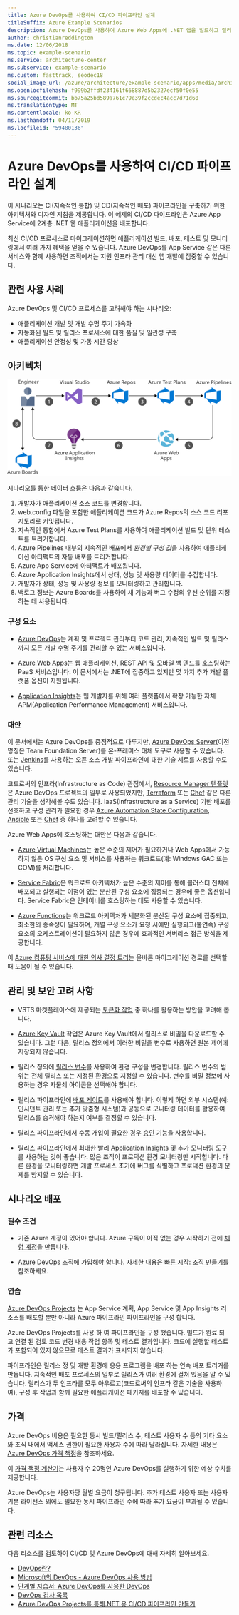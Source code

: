 ```yaml
---
title: Azure DevOps를 사용하여 CI/CD 파이프라인 설계
titleSuffix: Azure Example Scenarios
description: Azure DevOps를 사용하여 Azure Web Apps에 .NET 앱을 빌드하고 릴리스합니다.
author: christianreddington
ms.date: 12/06/2018
ms.topic: example-scenario
ms.service: architecture-center
ms.subservice: example-scenario
ms.custom: fasttrack, seodec18
social_image_url: /azure/architecture/example-scenario/apps/media/architecture-devops-dotnet-webapp.svg
ms.openlocfilehash: f999b2ffdf234161f668887d5b2327ecf50f0e55
ms.sourcegitcommit: bb75a25bd589a761c79e39f2ccdec4acc7d71d60
ms.translationtype: MT
ms.contentlocale: ko-KR
ms.lasthandoff: 04/11/2019
ms.locfileid: "59480136"
---
```

# <a name="design-a-cicd-pipeline-using-azure-devops"></a>Azure DevOps를 사용하여 CI/CD 파이프라인 설계

이 시나리오는 CI(지속적인 통합) 및 CD(지속적인 배포) 파이프라인을 구축하기 위한 아키텍처와 디자인 지침을 제공합니다. 이 예제의 CI/CD 파이프라인은 Azure App Service에 2계층 .NET 웹 애플리케이션을 배포합니다.

최신 CI/CD 프로세스로 마이그레이션하면 애플리케이션 빌드, 배포, 테스트 및 모니터링에서 여러 가지 혜택을 얻을 수 있습니다. Azure DevOps를 App Service 같은 다른 서비스와 함께 사용하면 조직에서는 지원 인프라 관리 대신 앱 개발에 집중할 수 있습니다.

## <a name="relevant-use-cases"></a>관련 사용 사례

Azure DevOps 및 CI/CD 프로세스를 고려해야 하는 시나리오:

- 애플리케이션 개발 및 개발 수명 주기 가속화
- 자동화된 빌드 및 릴리스 프로세스에 대한 품질 및 일관성 구축
- 애플리케이션 안정성 및 가동 시간 향상

## <a name="architecture"></a>아키텍처

![Azure DevOps 및 Azure App Service를 사용하는 DevOps 시나리오와 관련된 Azure 구성 요소의 아키텍처 다이어그램][architecture]

시나리오를 통한 데이터 흐름은 다음과 같습니다.

1. 개발자가 애플리케이션 소스 코드를 변경합니다.
2. web.config 파일을 포함한 애플리케이션 코드가 Azure Repos의 소스 코드 리포지토리로 커밋됩니다.
3. 지속적인 통합에서 Azure Test Plans를 사용하여 애플리케이션 빌드 및 단위 테스트를 트리거합니다.
4. Azure Pipelines 내부의 지속적인 배포에서 *환경별 구성 값*을 사용하여 애플리케이션 아티팩트의 자동 배포를 트리거합니다.
5. Azure App Service에 아티팩트가 배포됩니다.
6. Azure Application Insights에서 상태, 성능 및 사용량 데이터를 수집합니다.
7. 개발자가 상태, 성능 및 사용량 정보를 모니터링하고 관리합니다.
8. 백로그 정보는 Azure Boards를 사용하여 새 기능과 버그 수정의 우선 순위를 지정하는 데 사용됩니다.

### <a name="components"></a>구성 요소

- [Azure DevOps][vsts]는 계획 및 프로젝트 관리부터 코드 관리, 지속적인 빌드 및 릴리스까지 모든 개발 수명 주기를 관리할 수 있는 서비스입니다.

- [Azure Web Apps][web-apps]는 웹 애플리케이션, REST API 및 모바일 백 엔드를 호스팅하는 PaaS 서비스입니다. 이 문서에서는 .NET에 집중하고 있지만 몇 가지 추가 개발 플랫폼 옵션이 지원됩니다.

- [Application Insights][application-insights]는 웹 개발자를 위해 여러 플랫폼에서 확장 가능한 자체 APM(Application Performance Management) 서비스입니다.

### <a name="alternatives"></a>대안

이 문서에서는 Azure DevOps를 중점적으로 다루지만, [Azure DevOps Server][azure-devops-server](이전 명칭은 Team Foundation Server)를 온-프레미스 대체 도구로 사용할 수 있습니다. 또는 [Jenkins][jenkins-on-azure]를 사용하는 오픈 소스 개발 파이프라인에 대한 기술 세트를 사용할 수도 있습니다.

코드로써의 인프라(Infrastructure as Code) 관점에서, [Resource Manager 템플릿][arm-templates]은 Azure DevOps 프로젝트의 일부로 사용되었지만, [Terraform][terraform] 또는 [Chef][chef] 같은 다른 관리 기술을 생각해볼 수도 있습니다. IaaS(Infrastructure as a Service) 기반 배포를 선호하고 구성 관리가 필요한 경우 [Azure Automation State Configuration][desired-state-configuration], [Ansible][ansible] 또는 [Chef][chef] 중 하나를 고려할 수 있습니다.

Azure Web Apps에 호스팅하는 대안은 다음과 같습니다.

- [Azure Virtual Machines][compare-vm-hosting]는 높은 수준의 제어가 필요하거나 Web Apps에서 가능하지 않은 OS 구성 요소 및 서비스를 사용하는 워크로드(예: Windows GAC 또는 COM)를 처리합니다.

- [Service Fabric][service-fabric]은 워크로드 아키텍처가 높은 수준의 제어를 통해 클러스터 전체에 배포되고 실행되는 이점이 있는 분산된 구성 요소에 집중되는 경우에 좋은 옵션입니다. Service Fabric은 컨테이너를 호스팅하는 데도 사용할 수 있습니다.

- [Azure Functions][azure-functions]는 워크로드 아키텍처가 세분화된 분산된 구성 요소에 집중되고, 최소한의 종속성이 필요하며, 개별 구성 요소가 요청 시에만 실행되고(불연속) 구성 요소의 오케스트레이션이 필요하지 않은 경우에 효과적인 서버리스 접근 방식을 제공합니다.

이 [Azure 컴퓨팅 서비스에 대한 의사 결정 트리](/azure/architecture/guide/technology-choices/compute-decision-tree)는 올바른 마이그레이션 경로를 선택할 때 도움이 될 수 있습니다.

## <a name="management-and-security-considerations"></a>관리 및 보안 고려 사항

- VSTS 마켓플레이스에 제공되는 [토큰화 작업][vsts-tokenization] 중 하나를 활용하는 방안을 고려해 봅니다.

- [Azure Key Vault][download-keyvault-secrets] 작업은 Azure Key Vault에서 릴리스로 비밀을 다운로드할 수 있습니다. 그런 다음, 릴리스 정의에서 이러한 비밀을 변수로 사용하면 원본 제어에 저장되지 않습니다.

- 릴리스 정의에 [릴리스 변수][vsts-release-variables]를 사용하여 환경 구성을 변경합니다. 릴리스 변수의 범위는 전체 릴리스 또는 지정된 환경으로 지정할 수 있습니다. 변수를 비밀 정보에 사용하는 경우 자물쇠 아이콘을 선택해야 합니다.

- 릴리스 파이프라인에 [배포 게이트][vsts-deployment-gates]를 사용해야 합니다. 이렇게 하면 외부 시스템(예: 인시던트 관리 또는 추가 맞춤형 시스템)과 공동으로 모니터링 데이터를 활용하여 릴리스를 승격해야 하는지 여부를 결정할 수 있습니다.

- 릴리스 파이프라인에서 수동 개입이 필요한 경우 [승인][vsts-approvals] 기능을 사용합니다.

- 릴리스 파이프라인에서 최대한 빨리 [Application Insights][application-insights] 및 추가 모니터링 도구를 사용하는 것이 좋습니다. 많은 조직이 프로덕션 환경 모니터링만 시작합니다. 다른 환경을 모니터링하면 개발 프로세스 초기에 버그를 식별하고 프로덕션 환경의 문제를 방지할 수 있습니다.

## <a name="deploy-the-scenario"></a>시나리오 배포

### <a name="prerequisites"></a>필수 조건

- 기존 Azure 계정이 있어야 합니다. Azure 구독이 아직 없는 경우 시작하기 전에 [체험 계정](https://azure.microsoft.com/free/?WT.mc_id=A261C142F)을 만듭니다.

- Azure DevOps 조직에 가입해야 합니다. 자세한 내용은 [빠른 시작: 조직 만들기][vsts-account-create]를 참조하세요.

### <a name="walk-through"></a>연습

[Azure DevOps Projects](/azure/devops-project/azure-devops-project-github) 는 App Service 계획, App Service 및 App Insights 리소스를 배포할 뿐만 아니라 Azure 파이프라인 파이프라인을 구성 합니다.

Azure DevOps Projects를 사용 하 여 파이프라인을 구성 했습니다. 빌드가 완료 되 고 연결 된 검토 코드 변경 내용 작업 항목 및 테스트 결과입니다. 코드에 실행할 테스트가 포함되어 있지 않으므로 테스트 결과가 표시되지 않습니다.

파이프라인은 릴리스 정 및 개발 환경에 응용 프로그램을 배포 하는 연속 배포 트리거를 만듭니다. 지속적인 배포 프로세스의 일부로 릴리스가 여러 환경에 걸쳐 있음을 알 수 있습니다. 릴리스가 두 인프라를 모두 아우르고(코드로써의 인프라 같은 기술을 사용하여), 구성 후 작업과 함께 필요한 애플리케이션 패키지를 배포할 수 있습니다.

## <a name="pricing"></a>가격

Azure DevOps 비용은 필요한 동시 빌드/릴리스 수, 테스트 사용자 수 등의 기타 요소와 조직 내에서 액세스 권한이 필요한 사용자 수에 따라 달라집니다. 자세한 내용은 [Azure DevOps 가격 책정][vsts-pricing-page]을 참조하세요.

이 [가격 책정 계산기][vsts-pricing-calculator]는 사용자 수 20명인 Azure DevOps를 실행하기 위한 예상 수치를 제공합니다.

Azure DevOps는 사용자당 월별 요금이 청구됩니다. 추가 테스트 사용자 또는 사용자 기본 라이선스 외에도 필요한 동시 파이프라인 수에 따라 추가 요금이 부과될 수 있습니다.

## <a name="related-resources"></a>관련 리소스

다음 리소스를 검토하여 CI/CD 및 Azure DevOps에 대해 자세히 알아보세요.

- [DevOps란?][devops-whatis]
- [Microsoft의 DevOps - Azure DevOps 사용 방법][devops-microsoft]
- [단계별 자습서: Azure DevOps를 사용한 DevOps][devops-with-vsts]
- [DevOps 검사 목록][devops-checklist]
- [Azure DevOps Projects를 통해.NET 용 CI/CD 파이프라인 만들기][devops-project-create]

<!-- links -->

[ansible]: /azure/ansible/
[application-insights]: /azure/application-insights/app-insights-overview
[app-service-reference-architecture]: ../../reference-architectures/app-service-web-app/basic-web-app.md
[arm-templates]: /azure/azure-resource-manager/resource-group-overview#template-deployment
[architecture]: ./media/architecture-devops-dotnet-webapp.svg
[chef]: /azure/chef/
[design-patterns-availability]: /azure/architecture/patterns/category/availability
[design-patterns-resiliency]: /azure/architecture/patterns/category/resiliency
[design-patterns-scalability]: /azure/architecture/patterns/category/performance-scalability
[design-patterns-security]: /azure/architecture/patterns/category/security
[desired-state-configuration]: /azure/automation/automation-dsc-overview
[devops-microsoft]: /azure/devops/devops-at-microsoft/
[devops-with-vsts]: https://almvm.azurewebsites.net/labs/vsts/
[devops-checklist]: /azure/architecture/checklist/dev-ops
[application-insights]: https://azure.microsoft.com/services/application-insights/
[cloud-based-load-testing]: https://visualstudio.microsoft.com/team-services/cloud-load-testing/
[cloud-based-load-testing-on-premises]: /vsts/test/load-test/clt-with-private-machines?view=vsts
[jenkins-on-azure]: /azure/jenkins/
[devops-whatis]: /azure/devops/what-is-devops
[download-keyvault-secrets]: /vsts/pipelines/tasks/deploy/azure-key-vault?view=vsts
[resource-groups]: /azure/azure-resource-manager/resource-group-overview
[resiliency-app-service]: /azure/architecture/checklist/resiliency-per-service#app-service
[vsts]: /vsts/?view=vsts#pivot=services
[continuous-integration]: /azure/devops/what-is-continuous-integration
[continuous-delivery]: /azure/devops/what-is-continuous-delivery
[web-apps]: /azure/app-service/app-service-web-overview
[vsts-account-create]: /azure/devops/organizations/accounts/create-organization-msa-or-work-student?view=vsts
[vsts-approvals]: /vsts/pipelines/release/approvals/approvals?view=vsts
[devops-project]: https://portal.azure.com/?feature.customportal=false#create/Microsoft.AzureProject
[vsts-deployment-gates]: /vsts/pipelines/release/approvals/gates?view=vsts
[vsts-pricing-calculator]: https://azure.com/e/498aa024454445a8a352e75724f900b1
[vsts-pricing-page]: https://azure.microsoft.com/pricing/details/visual-studio-team-services/
[vsts-release-variables]: /vsts/pipelines/release/variables?view=vsts&tabs=batch
[vsts-tokenization]: https://marketplace.visualstudio.com/search?term=token&target=VSTS&category=All%20categories&sortBy=Relevance
[azure-key-vault]: /azure/key-vault/key-vault-overview
[infra-as-code]: https://blogs.msdn.microsoft.com/mvpawardprogram/2018/02/13/infrastructure-as-code/
[azure-devops-server]: https://visualstudio.microsoft.com/tfs/
[infra-as-code]: https://blogs.msdn.microsoft.com/mvpawardprogram/2018/02/13/infrastructure-as-code/
[service-fabric]: /azure/service-fabric/
[azure-functions]: /azure/azure-functions/
[azure-containers]: https://azure.microsoft.com/overview/containers/
[compare-vm-hosting]: /azure/app-service/choose-web-site-cloud-service-vm
[app-insights-cd-monitoring]: /azure/application-insights/app-insights-vsts-continuous-monitoring
[azure-region-pair-bcdr]: /azure/best-practices-availability-paired-regions
[devops-project-create]: /azure/devops-project/azure-devops-project-aspnet-core
[terraform]: /azure/terraform/

